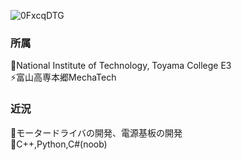 ![0FxcqDTG](https://user-images.githubusercontent.com/80198387/168483640-7f28bb24-43be-4fcb-ae3c-8f63e95910f5.jpg)<br>

### 所属
🔭National Institute of Technology, Toyama College E3<br>
⚡富山高専本郷MechaTech

### 近況
🤔モータードライバの開発、電源基板の開発<br>
💬C++,Python,C#(noob)<br> 
<!--
**Issaimaru/Issaimaru** is a ✨ _special_ ✨ repository because its `README.md` (this file) appears on your GitHub profile.

Here are some ideas to get you started:

- 🔭 I’m currently working on ...
- 🌱 I’m currently learning ...
- 👯 I’m looking to collaborate on ...
- 🤔 I’m looking for help with ...
- 💬 Ask me about ...
- 📫 How to reach me: ...
- 😄 Pronouns: ...
- ⚡ Fun fact: ...
-->
